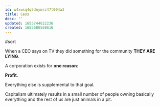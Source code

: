 ```yaml
---
id: w4xwsq4q5dnymrz47t004a3
title: Ceos
desc: ''
updated: 1655744022236
created: 1655680568616
---
```


#sort

When a CEO says on TV they did something for the community **THEY ARE LYING**.

A corporation exists for **one reason**:

**Profit**.

Everything else is supplemental to that goal.

Capitalism ultimately results in a small number of people owning basically everything and the rest of us are just animals in a pit.
